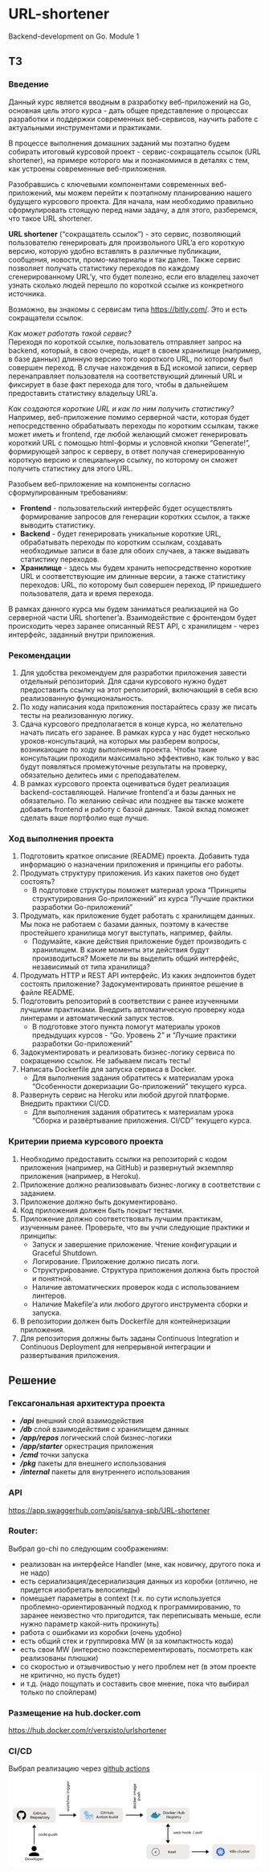 # URL-shortener
Backend-development on Go. Module 1

## ТЗ
### Введение
Данный курс является вводным в разработку веб-приложений на Go, основная цель этого курса - дать общее представление о процессах разработки и поддержки современных веб-сервисов, научить работе с актуальными инструментами и практиками.  

В процессе выполнения домашних заданий мы поэтапно будем собирать итоговый курсовой проект - сервис-сокращатель ссылок (URL shortener), на примере которого мы и познакомимся в деталях с тем, как устроены современные веб-приложения.  

Разобравшись с ключевыми компонентами современных веб-приложений, мы можем перейти к поэтапному планированию нашего будущего курсового проекта. Для начала, нам необходимо правильно сформулировать стоящую перед нами задачу, а для этого, разберемся, что такое URL shortener.  

**URL shortener** (“сокращатель ссылок”) - это сервис, позволяющий пользователю генерировать  для произвольного URL’a его короткую версию, которую удобно вставлять в различные публикации, сообщения, новости, промо-материалы и так далее. Также сервис позволяет получать статистику переходов по каждому сгенерированному URL’у, что будет полезно, если его владелец захочет узнать сколько людей перешло по короткой ссылке из конкретного источника.  

Возможно, вы знакомы с сервисам типа https://bitly.com/. Это и есть сокращатели ссылок.  

*Как может работать такой сервис?*  
Переходя по короткой ссылке, пользователь отправляет запрос на backend, который, в свою очередь, ищет в своем хранилище (например, в базе данных) длинную версию того короткого URL, по которому был совершен переход. В случае нахождения в БД искомой записи, сервер перенаправляет пользователя на соответствующий длинный URL и фиксирует в базе факт перехода для того, чтобы в дальнейшем предоставить статистику владельцу URL’а.  

*Как создаются короткие URL и как по ним получить статистику?*  
Например, веб-приложение помимо серверной части, которая будет непосредственно обрабатывать переходы по коротким ссылкам, также может иметь и frontend, где любой желающий сможет генерировать короткий URL с помощью html-формы и условной кнопки “Generate!”, формирующей запрос к серверу, в ответ получая  сгенерированную короткую версию и специальную ссылку, по которому он сможет получить статистику для этого URL.  

Разобьем веб-приложение на компоненты согласно сформулированным требованиям:  
* **Frontend** - пользовательский интерфейс будет осуществлять формирование запросов для генерации коротких ссылок, а также выводить статистику. 
* **Backend** - будет генерировать уникальные короткие URL, обрабатывать переходы по коротким ссылкам, создавать необходимые записи в базе для обоих случаев, а также выдавать статистику переходов.
* **Хранилище** - здесь мы будем хранить непосредственно короткие URL и соответствующие им длинные версии, а также статистику переходов: URL, по которому был совершен переход, IP пришедшего пользователя, дата и время перехода.  

В рамках данного курса мы будем заниматься реализацией на Go серверной части URL shortener’a. Взаимодействие с фронтендом будет происходить через заранее описанный REST API, с хранилищем - через интерфейс, заданный внутри приложения. 

### Рекомендации
1. Для удобства рекомендуем для разработки приложения завести отдельный репозиторий. Для сдачи курсового нужно будет предоставить ссылку на этот репозиторий, включающий в себя всю реализованную функциональность.
1. По ходу написания кода приложения постарайтесь сразу же писать тесты на реализованную логику.
1. Сдача курсового предполагается в конце курса, но желательно начать писать его заранее. В рамках курса у нас будет несколько уроков-консультаций, на которых мы разберем вопросы, возникающие по ходу выполнения проекта. Чтобы такие консультации проходили максимально эффективно, как только у вас будут появляться промежуточные результаты на проверку, обязательно делитесь ими с преподавателем.
1. В рамках курсового проекта оцениваться будет реализация backend-составляющей. Наличие frontend’а и базы данных не обязательно. По желанию сейчас или позднее вы также можете добавить frontend и работу с базой данных. Такой вклад поможет сделать ваше портфолио еще лучше. 

### Ход выполнения проекта
1. Подготовить краткое описание (README) проекта. Добавить туда информацию о назначении приложения и принципы его работы.
1. Продумать структуру приложения. Из каких пакетов оно будет состоять?
    * В подготовке структуры поможет материал урока “Принципы структурирования Go-приложений” из курса “Лучшие практики разработки Go-приложений”
1. Продумать, как приложение будет работать с хранилищем данных. Мы пока не работаем с базами данных, поэтому в качестве простейшего хранилища могут выступать, например, файлы.
    * Подумайте, какие действия приложение будет производить с хранилищем. В какие моменты эти действия будут производиться? Можете ли вы выделить общий интерфейс, независимый от типа хранилища?
1. Продумать HTTP и REST API интерфейс. Из каких эндпоинтов будет состоять приложение? Задокументировать принятое решение в файле README.
1. Подготовить репозиторий в соответствии с ранее изученными лучшими практиками. Внедрить автоматическую проверку кода линтерами и автоматический запуск тестов.
    * В подготовке этого пункта помогут материалы уроков предыдущих курсов - “Go. Уровень 2” и “Лучшие практики разработки Go-приложений”
1. Задокументировать и реализовать бизнес-логику сервиса по сокращению ссылок. Не забываем писать тесты!
1. Написать Dockerfile для запуска сервиса в Docker.
    * Для выполнения задания обратитесь к материалам урока “Особенности докеризации Go-приложений” текущего курса.
1. Развернуть сервис на Heroku или любой другой платформе. Внедрить практики CI/CD.
    * Для выполнения задания обратитесь к материалам урока “Сборка и развёртывание приложения. CI/CD” текущего курса.

### Критерии приема курсового проекта
1. Необходимо предоставить ссылки на репозиторий с кодом приложения (например, на GitHub) и развернутый экземпляр приложения (например, в Heroku).
1. Приложение должно реализовывать бизнес-логику в соответствии с заданием. 
1. Приложение должно быть документировано.
1. Код приложения должен быть покрыт тестами.
1. Приложение должно соответствовать лучшим практикам, изученным ранее. Проверьте, что вы учли следующие практики и принципы:
    * Запуск и завершение приложение. Чтение конфигурации и Graceful Shutdown.
    * Логирование. Приложение должно писать логи.
    * Структурирование. Структура приложения должна быть простой и понятной.
    * Наличие автоматических проверок кода с использованием линтеров.
    * Наличие Makefile’а или любого другого инструмента сборки и запуска.
1. В репозитории должен быть Dockerfile для контейнеризации приложения.
1. Для репозитория должны быть заданы Continuous Integration и Continuous Deployment для непрерывной интеграции и развертывания приложения.

## Решение

### Гексагональная архитектура проекта
* ***/api*** внешний слой взаимодействия
* ***/db*** слой взаимодействия с хранилищем данных
* ***/app/repos*** логический слой бизнес-логики
* ***/app/starter*** оркестрация приложения
* ***/cmd*** точки запуска
* ***/pkg*** пакеты для внешнего использования
* ***/internal*** пакеты для внутреннего использования

### API
https://app.swaggerhub.com/apis/sanya-spb/URL-shortener

### Router: 
Выбрал go-chi по следующим соображениям:
* реализован на интерфейсе Handler (мне, как новичку, другого пока и не надо)
* есть сериализация/десериализация данных из коробки (отлично, не придется изобретать велосипеды)
* помещает параметры в context (т.к. по сути используется проблемно-ориентированный подход к программированию, то заранее неизвестно что пригодится, так переписывать меньше, если нужно параметр какой-нить прокинуть)
* работа с ошибками из коробки (очень удобно)
* есть общий стек и группировка MW (я за компактность кода)
* есть свои MW (интересно поэксперементировать, посмотреть как реализованы плюшки)
* со скоростью и отзывчивостью у него проблем нет (в этом проекте не критично, но пусть будет)
* и т.д. (надо пощупать и составить свое мнение, пока что выбирал только по спойлерам)

### Размещение на hub.docker.com
https://hub.docker.com/r/versxisto/urlshortener

### CI/CD
Выбрал реализацию через [github actions](https://dev.to/achu1612/ci-cd-for-kubernetes-using-github-actions-and-keel-4b7c)  
![alt text](./data/images/keel-schema.png "Схема")

